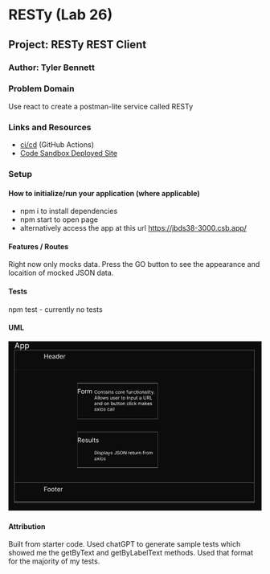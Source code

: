 # RESTy (Lab 26)

## Project: RESTy REST Client

### Author: Tyler Bennett

### Problem Domain  

Use react to create a postman-lite service called RESTy

### Links and Resources

- [ci/cd](https://github.com/tyler-bennett52/resty/actions) (GitHub Actions)
- [Code Sandbox Deployed Site](https://jbds38-3000.csb.app/)

### Setup


#### How to initialize/run your application (where applicable)

- npm i to install dependencies
- npm start to open page
- alternatively access the app at this url <https://jbds38-3000.csb.app/>


#### Features / Routes

Right now only mocks data. Press the GO button to see the appearance and locaition of mocked JSON data.

#### Tests

npm test - currently no tests

#### UML

![Lab-08 UML](./public/resty-day1-UML%20(1).png)

#### Attribution

Built from starter code. Used chatGPT to generate sample tests which showed me the getByText and getByLabelText methods. Used that format for the majority of my tests.
